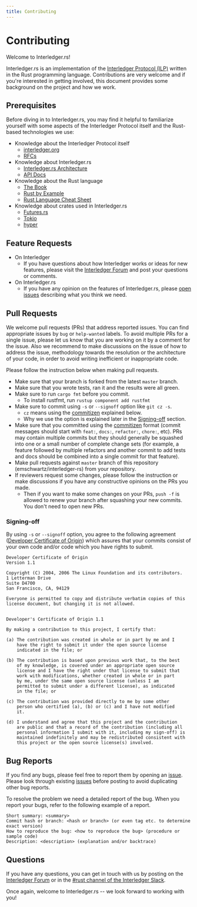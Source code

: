 ```yaml
---
title: Contributing
---
```


# Contributing
Welcome to Interledger.rs!

Interledger.rs is an implementation of the [Interledger Protocol (ILP)](https://interledger.org) written in the Rust programming language. Contributions are very welcome and if you're interested in getting involved, this document provides some background on the project and how we work.

## Prerequisites
Before diving in to Interledger.rs, you may find it helpful to familiarize yourself with some aspects of the Interledger Protocol itself and the Rust-based technologies we use:

- Knowledge about the Interledger Protocol itself
    - [interledger.org](https://interledger.org/)
    - [RFCs](https://github.com/interledger/rfcs)
- Knowledge about Interledger.rs
    - [Interledger.rs Architecture](architecture.md)
    - [API Docs](https://docs.rs/interledger)
- Knowledge about the Rust language
    - [The Book](https://doc.rust-lang.org/book/)
    - [Rust by Example](https://doc.rust-lang.org/stable/rust-by-example/)
    - [Rust Language Cheat Sheet](https://cheats.rs/)
- Knowledge about crates used in Interledger.rs
    - [Futures.rs](https://rust-lang-nursery.github.io/futures-rs/)
    - [Tokio](https://tokio.rs/)
    - [hyper](https://hyper.rs/)

## Feature Requests

- On Interledger
    - If you have questions about how Interledger works or ideas for new features, please visit the [Interledger Forum](https://forum.interledger.org/) and post your questions or comments.
- On Interledger.rs
    - If you have any opinion on the features of Interledger.rs, please [open issues](https://github.com/emschwartz/interledger-rs/issues) describing what you think we need.

## Pull Requests
We welcome pull requests (PRs) that address reported issues. You can find appropriate issues by `bug` or `help-wanted` labels. To avoid multiple PRs for a single issue, please let us know that you are working on it by a comment for the issue. Also we recommend to make discussions on the issue of how to address the issue, methodology towards the resolution or the architecture of your code, in order to avoid writing inefficient or inappropriate code. 

Please follow the instruction below when making pull requests.

- Make sure that your branch is forked from the latest `master` branch.
- Make sure that you wrote tests, ran it and the results were all green.
- Make sure to run `cargo fmt` before you commit.
    - To install rustfmt, run `rustup component add rustfmt`
- Make sure to commit using `-s` or `--signoff` option like `git cz -s`.
    - `cz` means using the [commitizen](https://github.com/commitizen/cz-cli) explained below.
    - Why we use the option is explained later in the [Signing-off](#Signing-off) section.
- Make sure that you committed using the [commitizen](https://github.com/commitizen/cz-cli) format (commit messages should start with `feat:`, `docs:`, `refactor:`, `chore:`, etc). PRs may contain multiple commits but they should generally be squashed into one or a small number of complete change sets (for example, a feature followed by multiple refactors and another commit to add tests and docs should be combined into a single commit for that feature).
- Make pull requests against `master` branch of this repository (emschwartz/interledger-rs) from your repository.
- If reviewers request some changes, please follow the instruction or make discussions if you have any constructive opinions on the PRs you made.
    - Then if you want to make some changes on your PRs, `push -f` is allowed to renew your branch after squashing your new commits. You don't need to open new PRs.
    
### Signing-off
By using `-s` or `--signoff` option, you agree to the following agreement ([Developer Certificate of Origin](https://developercertificate.org/)) which assures that your commits consist of your own code and/or code which you have rights to submit.


```:Developer Certificate of Origin
Developer Certificate of Origin
Version 1.1

Copyright (C) 2004, 2006 The Linux Foundation and its contributors.
1 Letterman Drive
Suite D4700
San Francisco, CA, 94129

Everyone is permitted to copy and distribute verbatim copies of this
license document, but changing it is not allowed.


Developer's Certificate of Origin 1.1

By making a contribution to this project, I certify that:

(a) The contribution was created in whole or in part by me and I
    have the right to submit it under the open source license
    indicated in the file; or

(b) The contribution is based upon previous work that, to the best
    of my knowledge, is covered under an appropriate open source
    license and I have the right under that license to submit that
    work with modifications, whether created in whole or in part
    by me, under the same open source license (unless I am
    permitted to submit under a different license), as indicated
    in the file; or

(c) The contribution was provided directly to me by some other
    person who certified (a), (b) or (c) and I have not modified
    it.

(d) I understand and agree that this project and the contribution
    are public and that a record of the contribution (including all
    personal information I submit with it, including my sign-off) is
    maintained indefinitely and may be redistributed consistent with
    this project or the open source license(s) involved.

```

## Bug Reports
If you find any bugs, please feel free to report them by opening an [issue](https://github.com/emschwartz/interledger-rs/issues). Please look through existing [issues](https://github.com/emschwartz/interledger-rs/issues?utf8=✓&q=is%3Aissue) before posting to avoid duplicating other bug reports.

To resolve the problem we need a detailed report of the bug. When you report your bugs, refer to the following example of a report.

```
Short summary: <summary>
Commit hash or branch: <hash or branch> (or even tag etc. to determine exact version)
How to reproduce the bug: <how to reproduce the bug> (procedure or sample code)
Description: <description> (explanation and/or backtrace)
```

## Questions
If you have any questions, you can get in touch with us by posting on the [Interledger Forum](https://forum.interledger.org/) or in the [#rust channel of the Interledger Slack](https://interledger.slack.com/messages/CHC51E54J).

Once again, welcome to Interledger.rs -- we look forward to working with you!
